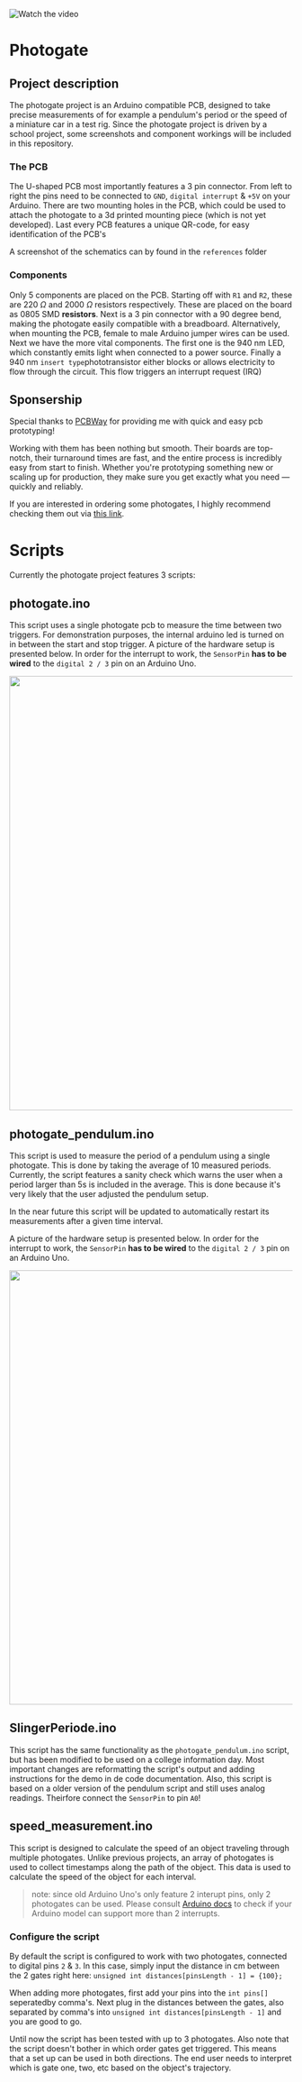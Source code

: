![Watch the video](https://github.com/user-attachments/assets/5a69227e-c142-498d-8717-64d389a69f4b)

# Photogate

## Project description

The photogate project is an Arduino compatible PCB, designed to take precise measurements of for example a pendulum's period or the speed of a miniature car in a test rig. Since the photogate project is driven by a school project, some screenshots and component workings will be included in this repository.

### The PCB

The U-shaped PCB most importantly features a 3 pin connector. From left to right the pins need to be connected to `GND`, `digital interrupt` & `+5V` on your Arduino. There are two mounting holes in the PCB, which could be used to attach the photogate to a 3d printed mounting piece (which is not yet developed). Last every PCB features a unique QR-code, for easy identification of the PCB's

A screenshot of the schematics can by found in the `references` folder

### Components

Only 5 components are placed on the PCB. Starting off with `R1` and `R2`, these are 220 $\Omega$ and 2000 $\Omega$ resistors respectively. These are placed on the board as 0805 SMD **resistors**. Next is a 3 pin connector with a 90 degree bend, making the photogate easily compatible with a breadboard. Alternatively, when mounting the PCB, female to male Arduino jumper wires can be used. Next we have the more vital components. The first one is the 940 nm LED, which constantly emits light when connected to a power source. Finally a 940 nm `insert type`phototransistor either blocks or allows electricity to flow through the circuit. This flow triggers an interrupt request (IRQ)

## Sponsership

Special thanks to [PCBWay](https://www.pcbway.com/) for providing me with quick and easy pcb prototyping! 

Working with them has been nothing but smooth. Their boards are top-notch, their turnaround times are fast, and the entire process is incredibly easy from start to finish. Whether you're prototyping something new or scaling up for production, they make sure you get exactly what you need — quickly and reliably.

If you are interested in ordering some photogates, I highly recommend checking them out via [this link](https://www.pcbway.com/project/shareproject/Arduino_Photogate_PCB_ff1ebb34.html).

# Scripts

Currently the photogate project features 3 scripts:

## photogate.ino

This script uses a single photogate pcb to measure the time between two triggers.
For demonstration purposes, the internal arduino led is turned on in between the start and stop trigger.
A picture of the hardware setup is presented below. In order for the interrupt to work, the `SensorPin` **has to be wired** to the `digital 2 / 3` pin on an Arduino Uno.

<img src="https://github.com/user-attachments/assets/0700b60f-fb24-4033-8771-118e4cd9fd5e" width="579" height="771">

## photogate_pendulum.ino

This script is used to measure the period of a pendulum using a single photogate. This is done by taking the average of 10 measured periods. Currently, the script features a sanity check which warns the user when a period larger than 5s is included in the average. This is done because it's very likely that the user adjusted the pendulum setup.

In the near future this script will be updated to automatically restart its measurements after a given time interval. 

A picture of the hardware setup is presented below. In order for the interrupt to work, the `SensorPin` **has to be wired** to the `digital 2 / 3` pin on an Arduino Uno.

<img src="https://github.com/user-attachments/assets/0700b60f-fb24-4033-8771-118e4cd9fd5e" width="579" height="771">

## SlingerPeriode.ino

This script has the same functionality as the `photogate_pendulum.ino` script, but has been modified to be used on a college information day. Most important changes are reformatting the script's output and adding instructions for the demo in de code documentation. Also, this script is based on a older version of the pendulum script and still uses analog readings. Theirfore connect the `SensorPin` to pin `A0`!

## speed_measurement.ino

This script is designed to calculate the speed of an object traveling through multiple photogates. Unlike previous projects, an array of photogates is used to collect timestamps along the path of the object. This data is used to calculate the speed of the object for each interval.

> note: since old Arduino Uno's only feature 2 interupt pins, only 2 photogates can be used. Please consult [Arduino docs](https://docs.arduino.cc/language-reference/en/functions/external-interrupts/attachInterrupt/) to check if your Arduino model can support more than 2 interrupts.

### Configure the script

By default the script is configured to work with two photogates, connected to digital pins `2` & `3`.  In this case, simply input the distance in cm between the 2 gates right here: `unsigned int distances[pinsLength - 1] = {100};`

When adding more photogates, first add your pins into the `int pins[]` seperatedby comma's. Next plug in the distances between the gates, also separated by comma's into `unsigned int distances[pinsLength - 1]` and you are good to go. 

Until now the script has been tested with up to 3 photogates. Also note that the script doesn't bother in which order gates get triggered. This means that a set up can be used in both directions. The end user needs to interpret which is gate one, two, etc based on the object's trajectory.
